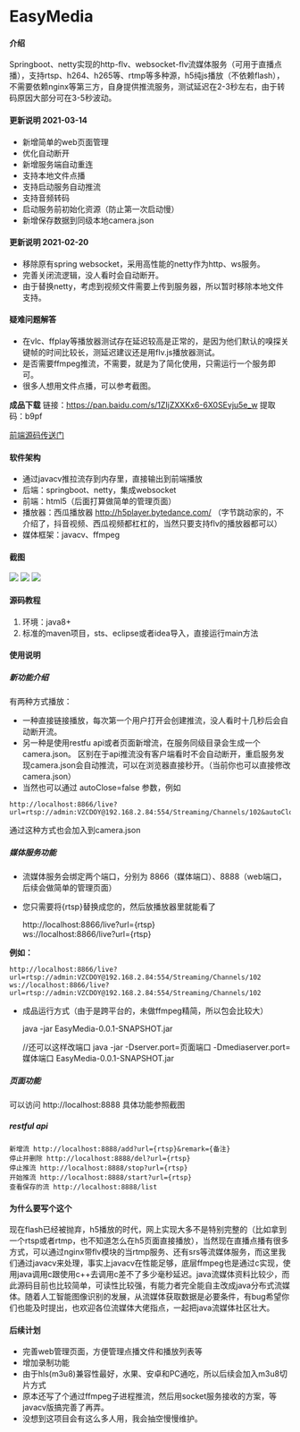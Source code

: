 
# EasyMedia

#### 介绍
Springboot、netty实现的http-flv、websocket-flv流媒体服务（可用于直播点播），支持rtsp、h264、h265等、rtmp等多种源，h5纯js播放（不依赖flash），不需要依赖nginx等第三方，自身提供推流服务，测试延迟在2-3秒左右，由于转码原因大部分可在3-5秒波动。

#### 更新说明 2021-03-14
- 新增简单的web页面管理
- 优化自动断开
- 新增服务端自动重连
- 支持本地文件点播
- 支持启动服务自动推流
- 支持音频转码
- 启动服务前初始化资源（防止第一次启动慢）
- 新增保存数据到同级本地camera.json

#### 更新说明 2021-02-20
- 移除原有spring websocket，采用高性能的netty作为http、ws服务。
- 完善关闭流逻辑，没人看时会自动断开。
- 由于替换netty，考虑到视频文件需要上传到服务器，所以暂时移除本地文件支持。

#### 疑难问题解答
- 在vlc、ffplay等播放器测试存在延迟较高是正常的，是因为他们默认的嗅探关键帧的时间比较长，测延迟建议还是用flv.js播放器测试。
- 是否需要ffmpeg推流，不需要，就是为了简化使用，只需运行一个服务即可。
- 很多人想用文件点播，可以参考截图。

**成品下载**
链接：https://pan.baidu.com/s/1ZIjZXXKx6-6X0SEvju5e_w
提取码：b9pf

[前端源码传送门](https://download.csdn.net/download/Janix520/15785632 "前端源码传送门")

#### 软件架构
- 通过javacv推拉流存到内存里，直接输出到前端播放
- 后端：springboot、netty，集成websocket
- 前端：html5（后面打算做简单的管理页面）
- 播放器：西瓜播放器 http://h5player.bytedance.com/ （字节跳动家的，不介绍了，抖音视频、西瓜视频都杠杠的，当然只要支持flv的播放器都可以）
- 媒体框架：javacv、ffmpeg

#### 截图
![](https://gitee.com/52jian/EasyMedia/raw/master/snapshot/1.png)
![](https://gitee.com/52jian/EasyMedia/raw/master/snapshot/2.png)
![](https://gitee.com/52jian/EasyMedia/raw/master/snapshot/3.png)

#### 源码教程

1.  环境：java8+
2.  标准的maven项目，sts、eclipse或者idea导入，直接运行main方法

#### 使用说明

##### 新功能介绍
有两种方式播放：
- 一种直接链接播放，每次第一个用户打开会创建推流，没人看时十几秒后会自动断开流。
- 另一种是使用restfu api或者页面新增流，在服务同级目录会生成一个camera.json。
区别在于api推流没有客户端看时不会自动断开，重启服务发现camera.json会自动推流，可以在浏览器直接秒开。（当前你也可以直接修改camera.json）
- 当然也可以通过 autoClose=false 参数，例如
```
http://localhost:8866/live?url=rtsp://admin:VZCDOY@192.168.2.84:554/Streaming/Channels/102&autoClose=false
```
通过这种方式也会加入到camera.json

##### 媒体服务功能
- 流媒体服务会绑定两个端口，分别为 8866（媒体端口）、8888（web端口，后续会做简单的管理页面）
- 您只需要将{rtsp}替换成您的，然后放播放器里就能看了


    http://localhost:8866/live?url={rtsp}<br />
    ws://localhost:8866/live?url={rtsp}


 **例如：**


    http://localhost:8866/live?url=rtsp://admin:VZCDOY@192.168.2.84:554/Streaming/Channels/102
    ws://localhost:8866/live?url=rtsp://admin:VZCDOY@192.168.2.84:554/Streaming/Channels/102


- 成品运行方式（由于是跨平台的，未做ffmpeg精简，所以包会比较大）


     java -jar EasyMedia-0.0.1-SNAPSHOT.jar
	 
	 //还可以这样改端口
	 java -jar -Dserver.port=页面端口 -Dmediaserver.port=媒体端口 EasyMedia-0.0.1-SNAPSHOT.jar

##### 页面功能
可以访问 http://localhost:8888
具体功能参照截图

##### restful api
    新增流 http://localhost:8888/add?url={rtsp}&remark={备注}
    停止并删除 http://localhost:8888/del?url={rtsp}
    停止推流 http://localhost:8888/stop?url={rtsp}
    开始推流 http://localhost:8888/start?url={rtsp}
    查看保存的流 http://localhost:8888/list


#### 为什么要写个这个
现在flash已经被抛弃，h5播放的时代，网上实现大多不是特别完整的（比如拿到一个rtsp或者rtmp，也不知道怎么在h5页面直接播放），当然现在直播点播有很多方式，可以通过nginx带flv模块的当rtmp服务、还有srs等流媒体服务，而这里我们通过javacv来处理，事实上javacv在性能足够，底层ffmpeg也是通过c实现，使用java调用c跟使用c++去调用c差不了多少毫秒延迟。java流媒体资料比较少，而此源码目前也比较简单，可读性比较强，有能力者完全能自主改成java分布式流媒体。随着人工智能图像识别的发展，从流媒体获取数据是必要条件，有bug希望你们也能及时提出，也欢迎各位流媒体大佬指点，一起把java流媒体社区壮大。


#### 后续计划
- 完善web管理页面，方便管理点播文件和播放列表等
- 增加录制功能
- 由于hls(m3u8)兼容性最好，水果、安卓和PC通吃，所以后续会加入m3u8切片方式
- 原本还写了个通过ffmpeg子进程推流，然后用socket服务接收的方案，等javacv版搞完善了再弄。
- 没想到这项目会有这么多人用，我会抽空慢慢维护。

